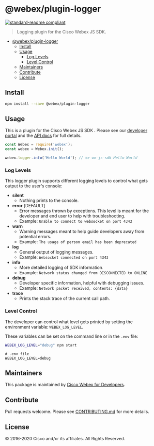 # @webex/plugin-logger

[![standard-readme compliant](https://img.shields.io/badge/readme%20style-standard-brightgreen.svg?style=flat-square)](https://github.com/RichardLitt/standard-readme)

> Logging plugin for the Cisco Webex JS SDK.

- [@webex/plugin-logger](#webexplugin-logger)
  - [Install](#install)
  - [Usage](#usage)
    - [Log Levels](#log-levels)
    - [Level Control](#level-control)
  - [Maintainers](#maintainers)
  - [Contribute](#contribute)
  - [License](#license)

## Install

```bash
npm install --save @webex/plugin-logger
```

## Usage

This is a plugin for the Cisco Webex JS SDK . Please see our [developer portal](https://developer.webex.com/) and the [API docs](https://webex.github.io/webex-js-sdk/api/) for full details.

```js
const Webex = require('webex');
const webex = Webex.init();

webex.logger.info('Hello World'); // => wx-js-sdk Hello World
```

### Log Levels

This logger plugin supports different logging levels to control what gets output to the user's console:

- **silent**
  - Nothing prints to the console.
- **error** [DEFAULT]
  - Error messages thrown by exceptions. This level is meant for the developer and end user to help with troubleshooting.
  - Example: `Unable to connect to websocket on port 4343`
- **warn**
  - Warning messages meant to help guide developers away from potential errors.
  - Example: `The usage of person email has been deprecated`
- **log**
  - General output of logging messages.
  - Example: `Websocket connected on port 4343`
- **info**
  - More detailed logging of SDK information.
  - Example: `Network status changed from DISCONNECTED to ONLINE`
- **debug**
  - Developer specific information, helpful with debugging issues.
  - Example: `Network packet received, contents: {data}`
- **trace**
  - Prints the stack trace of the current call path.

### Level Control

The developer can control what level gets printed by setting the environment variable: `WEBEX_LOG_LEVEL`.

These variables can be set on the command line or in the `.env` file:

```bash
WEBEX_LOG_LEVEL="debug" npm start
```

```env
# .env file
WEBEX_LOG_LEVEL=debug
```

## Maintainers

This package is maintained by [Cisco Webex for Developers](https://developer.webex.com/).

## Contribute

Pull requests welcome. Please see [CONTRIBUTING.md](https://github.com/webex/webex-js-sdk/blob/master/CONTRIBUTING.md) for more details.

## License

© 2016-2020 Cisco and/or its affiliates. All Rights Reserved.
